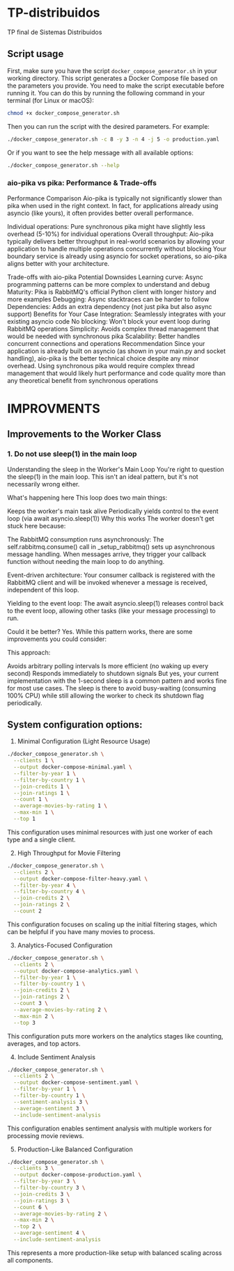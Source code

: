 # TP-distribuidos
TP final de Sistemas Distribuidos


## Script usage
First, make sure you have the script `docker_compose_generator.sh` in your working directory. This script generates a Docker Compose file based on the parameters you provide. You need to make the script executable before running it. You can do this by running the following command in your terminal (for Linux or macOS):
```bash
chmod +x docker_compose_generator.sh
```
Then you can run the script with the desired parameters. For example:
```bash
./docker_compose_generator.sh -c 8 -y 3 -n 4 -j 5 -o production.yaml
```
Or if you want to see the help message with all available options:
```bash
./docker_compose_generator.sh --help
```




### aio-pika vs pika: Performance & Trade-offs
Performance Comparison
Aio-pika is typically not significantly slower than pika when used in the right context. In fact, for applications already using asyncio (like yours), it often provides better overall performance.

Individual operations: Pure synchronous pika might have slightly less overhead (5-10%) for individual operations
Overall throughput: Aio-pika typically delivers better throughput in real-world scenarios by allowing your application to handle multiple operations concurrently without blocking
Your boundary service is already using asyncio for socket operations, so aio-pika aligns better with your architecture.

Trade-offs with aio-pika
Potential Downsides
Learning curve: Async programming patterns can be more complex to understand and debug
Maturity: Pika is RabbitMQ's official Python client with longer history and more examples
Debugging: Async stacktraces can be harder to follow
Dependencies: Adds an extra dependency (not just pika but also async support)
Benefits for Your Case
Integration: Seamlessly integrates with your existing asyncio code
No blocking: Won't block your event loop during RabbitMQ operations
Simplicity: Avoids complex thread management that would be needed with synchronous pika
Scalability: Better handles concurrent connections and operations
Recommendation
Since your application is already built on asyncio (as shown in your main.py and socket handling), aio-pika is the better technical choice despite any minor overhead. Using synchronous pika would require complex thread management that would likely hurt performance and code quality more than any theoretical benefit from synchronous operations



# IMPROVMENTS

## Improvements to the Worker Class
### 1. Do not use sleep(1) in the main loop
Understanding the sleep in the Worker's Main Loop
You're right to question the sleep(1) in the main loop. This isn't an ideal pattern, but it's not necessarily wrong either.

What's happening here
This loop does two main things:

Keeps the worker's main task alive
Periodically yields control to the event loop (via await asyncio.sleep(1))
Why this works
The worker doesn't get stuck here because:

The RabbitMQ consumption runs asynchronously: The self.rabbitmq.consume() call in _setup_rabbitmq() sets up asynchronous message handling. When messages arrive, they trigger your callback function without needing the main loop to do anything.

Event-driven architecture: Your consumer callback is registered with the RabbitMQ client and will be invoked whenever a message is received, independent of this loop.

Yielding to the event loop: The await asyncio.sleep(1) releases control back to the event loop, allowing other tasks (like your message processing) to run.

Could it be better?
Yes. While this pattern works, there are some improvements you could consider:

This approach:

Avoids arbitrary polling intervals
Is more efficient (no waking up every second)
Responds immediately to shutdown signals
But yes, your current implementation with the 1-second sleep is a common pattern and works fine for most use cases. The sleep is there to avoid busy-waiting (consuming 100% CPU) while still allowing the worker to check its shutdown flag periodically.



## System configuration options:

1. Minimal Configuration (Light Resource Usage)
``` bash
./docker_compose_generator.sh \
  --clients 1 \
  --output docker-compose-minimal.yaml \
  --filter-by-year 1 \
  --filter-by-country 1 \
  --join-credits 1 \
  --join-ratings 1 \
  --count 1 \
  --average-movies-by-rating 1 \
  --max-min 1 \
  --top 1
```
This configuration uses minimal resources with just one worker of each type and a single client.

2. High Throughput for Movie Filtering
``` bash
./docker_compose_generator.sh \
  --clients 2 \
  --output docker-compose-filter-heavy.yaml \
  --filter-by-year 4 \
  --filter-by-country 4 \
  --join-credits 2 \
  --join-ratings 2 \
  --count 2
```
This configuration focuses on scaling up the initial filtering stages, which can be helpful if you have many movies to process.

3. Analytics-Focused Configuration
``` bash
./docker_compose_generator.sh \
  --clients 2 \
  --output docker-compose-analytics.yaml \
  --filter-by-year 1 \
  --filter-by-country 1 \
  --join-credits 2 \
  --join-ratings 2 \
  --count 3 \
  --average-movies-by-rating 2 \
  --max-min 2 \
  --top 3
```
This configuration puts more workers on the analytics stages like counting, averages, and top actors.

4. Include Sentiment Analysis
``` bash
./docker_compose_generator.sh \
  --clients 2 \
  --output docker-compose-sentiment.yaml \
  --filter-by-year 1 \
  --filter-by-country 1 \
  --sentiment-analysis 3 \
  --average-sentiment 3 \
  --include-sentiment-analysis
```
This configuration enables sentiment analysis with multiple workers for processing movie reviews.

5. Production-Like Balanced Configuration
``` bash
./docker_compose_generator.sh \
  --clients 3 \
  --output docker-compose-production.yaml \
  --filter-by-year 3 \
  --filter-by-country 3 \
  --join-credits 3 \
  --join-ratings 3 \
  --count 6 \
  --average-movies-by-rating 2 \
  --max-min 2 \
  --top 2 \
  --average-sentiment 4 \
  --include-sentiment-analysis
```
This represents a more production-like setup with balanced scaling across all components.



